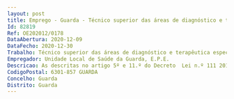```yaml
--- 
layout: post
title: Emprego - Guarda - Técnico superior das áreas de diagnóstico e terapêutica especialista principal
Id: 82819
Ref: OE202012/0178
DataAbertura: 2020-12-09
DataFecho: 2020-12-30
Trabalho: Técnico superior das áreas de diagnóstico e terapêutica especialista principal
Empregador: Unidade Local de Saúde da Guarda, E.P.E.
Descricao: As descritas no artigo 5º e 11.º do Decreto  Lei n.º 111 2017, de 31 de agosto.Para além das funções inerentes às categorias de técnico superior das áreas de diagnóstico e terapêutica e de técnico superior das áreas de diagnóstico e terapêutica especialista, compete ainda ao técnico superior das áreas de diagnósticoe terapêutica especialista principal a) Assumir a responsabilidade pelas atividades de formação e de desenvolvimento profissional contínuo dos técnicos superiores das áreas de diagnóstico e terapêutica da sua profissão, em particular dos que exercem funções no mesmo serviço ou departamento b) Emitir pareceres técnico  científicos em matéria da sua profissão, enquadrando  os na organização e planificação do respetivo serviço c) Planear, conceber, coordenar, desenvolver e avaliar projetos de estudo, investigação, inovação no âmbito da respetiva profissão d) Colaborar na elaboração dos relatórios e programas de atividades do respetivo serviço e) Proceder à seleção, adaptação, controlo e avaliação de metodologias de trabalho no âmbito das tecnologias da saúde e em fase de experimentação.
CodigoPostal: 6301-857 GUARDA
Concelho: Guarda
Distrito: Guarda
--- 
```


